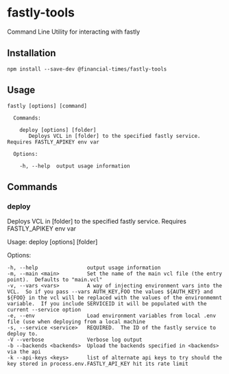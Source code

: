# fastly-tools

Command Line Utility for interacting with fastly

## Installation

```
npm install --save-dev @financial-times/fastly-tools
```

## Usage

	fastly [options] [command]

      Commands:

        deploy [options] [folder]
           Deploys VCL in [folder] to the specified fastly service.  Requires FASTLY_APIKEY env var

      Options:

        -h, --help  output usage information


## Commands

### deploy
Deploys VCL in [folder] to the specified fastly service.  Requires FASTLY_APIKEY env var

  Usage: deploy [options] [folder]

  Options:

    -h, --help                output usage information
    -m, --main <main>         Set the name of the main vcl file (the entry point).  Defaults to "main.vcl"
    -v, --vars <vars>         A way of injecting environment vars into the VCL.  So if you pass --vars AUTH_KEY,FOO the values ${AUTH_KEY} and ${FOO} in the vcl will be replaced with the values of the environmemnt variable.  If you include SERVICEID it will be populated with the current --service option
    -e, --env                 Load environment variables from local .env file (use when deploying from a local machine
    -s, --service <service>   REQUIRED.  The ID of the fastly service to deploy to.
    -V --verbose              Verbose log output
    -b --backends <backends>  Upload the backends specified in <backends> via the api
    -k --api-keys <keys>      list of alternate api keys to try should the key stored in process.env.FASTLY_API_KEY hit its rate limit
